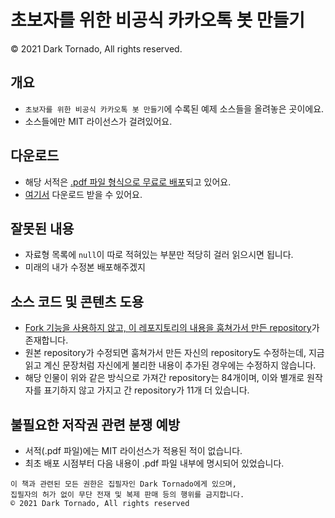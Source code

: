 # 초보자를 위한 비공식 카카오톡 봇 만들기
© 2021 Dark Tornado, All rights reserved.

## 개요
* `초보자를 위한 비공식 카카오톡 봇 만들기`에 수록된 예제 소스들을 올려놓은 곳이에요.
* 소스들에만 MIT 라이선스가 걸려있어요.

## 다운로드
* 해당 서적은 [.pdf 파일 형식으로 무료로 배포](https://blog.naver.com/dt3141592/222325439467)되고 있어요.
* [여기서](비공식%20카카오톡%20봇%20만들기.pdf) 다운로드 받을 수 있어요.

## 잘못된 내용
* 자료형 목록에 `null`이 따로 적혀있는 부분만 적당히 걸러 읽으시면 됩니다.
* 미래의 내가 수정본 배포해주겠지

## 소스 코드 및 콘텐츠 도용
* [Fork 기능을 사용하지 않고, 이 레포지토리의 내용을 훔쳐가서 만든 repository](https://github.com/jujinesy/DarkTornado_BasicKbot)가 존재합니다.
* 원본 repository가 수정되면 훔쳐가서 만든 자신의 repository도 수정하는데, 지금 읽고 계신 문장처럼 자신에게 불리한 내용이 추가된 경우에는 수정하지 않습니다.
* 해당 인물이 위와 같은 방식으로 가져간 repository는 ﻿84개이며, 이와 별개로 원작자를 표기하지 않고 가지고 간 repository가 11개 더 있습니다.

## 불필요한 저작권 관련 분쟁 예방
* 서적(.pdf 파일)에는 MIT 라이선스가 적용된 적이 없습니다.
* 최초 배포 시점부터 다음 내용이 .pdf 파일 내부에 명시되어 있었습니다.
```
이 책과 관련된 모든 권한은 집필자인 Dark Tornado에게 있으며,
집필자의 허가 없이 무단 전재 및 복제 판매 등의 행위를 금지합니다.
© 2021 Dark Tornado, All rights reserved
```